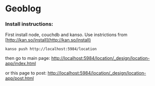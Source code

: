 Geoblog
=======

### Install instructions:

First install node, couchdb and kanso. Use instrictions from [http://kan.so/install](http://kan.so/install)


```shell
kanso push http://localhost:5984/location
```

then go to main page:
[http://localhost:5984/location/_design/location-app/index.html](http://localhost:5984/location/_design/location-app/index.html)

or this page to post:
[http://localhost:5984/location/_design/location-app/post.html](http://localhost:5984/location/_design/location-app/post.html)
